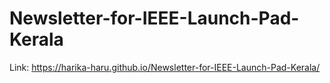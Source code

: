 # Newsletter-for-IEEE-Launch-Pad-Kerala
Link: https://harika-haru.github.io/Newsletter-for-IEEE-Launch-Pad-Kerala/
